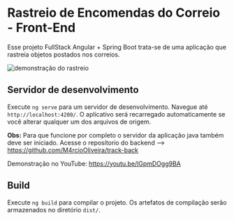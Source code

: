# Rastreio de Encomendas do Correio - Front-End

Esse projeto FullStack Angular + Spring Boot  trata-se de uma aplicação que rastreia objetos postados nos correios.

![demonstração do rastreio](https://uploaddeimagens.com.br/images/004/250/499/original/screen.jpg?1670208514)


## Servidor de desenvolvimento

Execute `ng serve` para um servidor de desenvolvimento. Navegue até `http://localhost:4200/`. O aplicativo será recarregado automaticamente se você alterar qualquer um dos arquivos de origem.

**Obs:** Para que funcione por completo o servidor da aplicação java também deve ser iniciado. Acesse o reposítorio do backend --> https://github.com/M4rcioOliveira/track-back

Demonstração no YouTube: https://youtu.be/lGpmDOgg9BA


## Build

Execute `ng build` para compilar o projeto. Os artefatos de compilação serão armazenados no diretório `dist/`.
